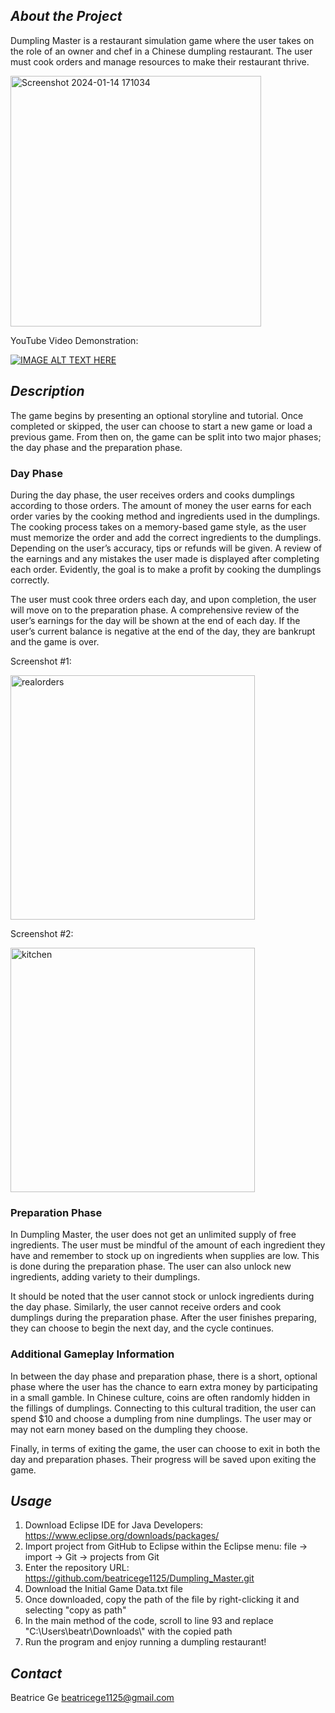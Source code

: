 ## **_About the Project_**

Dumpling Master is a restaurant simulation game where the user takes on the role of an owner and chef in a Chinese dumpling restaurant. The user must cook orders and manage resources to make their restaurant thrive. 

<img width="401" alt="Screenshot 2024-01-14 171034" src="https://github.com/beatricege1125/Dumpling_Master/assets/92649851/b9bc090f-1d0f-4180-8436-71c3726a8490">


YouTube Video Demonstration:


[![IMAGE ALT TEXT HERE](https://img.youtube.com/vi/IqoNESbrOys/0.jpg)](https://www.youtube.com/watch?v=IqoNESbrOys)

## **_Description_**

The game begins by presenting an optional storyline and tutorial. Once completed or skipped, the user can choose to start a new game or load a previous game.  From then on, the game can be split into two major phases; the day phase and the preparation phase. 


### **Day Phase**

During the day phase, the user receives orders and cooks dumplings according to those orders. The amount of money the user earns for each order varies by the cooking method and ingredients used in the dumplings. The cooking process takes on a memory-based game style, as the user must memorize the order and add the correct ingredients to the dumplings. Depending on the user’s accuracy, tips or refunds will be given. A review of the earnings and any mistakes the user made is displayed after completing each order. Evidently, the goal is to make a profit by cooking the dumplings correctly. 

The user must cook three orders each day, and upon completion, the user will move on to the preparation phase. A comprehensive review of the user’s earnings for the day will be shown at the end of each day. If the user’s current balance is negative at the end of the day, they are bankrupt and the game is over.

Screenshot #1:

<img width="391" alt="realorders" src="https://github.com/beatricege1125/Dumpling_Master/assets/92649851/3f7d897e-cbf9-460a-8e99-1c140b7c1e44">


Screenshot #2:

<img width="391" alt="kitchen" src="https://github.com/beatricege1125/Dumpling_Master/assets/92649851/67f22659-8672-4acd-a72e-feb24ef2ad22">



### **Preparation Phase**

In Dumpling Master, the user does not get an unlimited supply of free ingredients. The user must be mindful of the amount of each ingredient they have and remember to stock up on ingredients when supplies are low. This is done during the preparation phase. The user can also unlock new ingredients, adding variety to their dumplings. 

It should be noted that the user cannot stock or unlock ingredients during the day phase. Similarly, the user cannot receive orders and cook dumplings during the preparation phase. After the user finishes preparing, they can choose to begin the next day, and the cycle continues. 


### **Additional Gameplay Information**

In between the day phase and preparation phase, there is a short, optional phase where the user has the chance to earn extra money by participating in a small gamble. In Chinese culture, coins are often randomly hidden in the fillings of dumplings. Connecting to this cultural tradition, the user can spend $10 and choose a dumpling from nine dumplings. The user may or may not earn money based on the dumpling they choose.

Finally, in terms of exiting the game, the user can choose to exit in both the day and preparation phases. Their progress will be saved upon exiting the game. 


## **_Usage_**

1. Download Eclipse IDE for Java Developers: https://www.eclipse.org/downloads/packages/
2. Import project from GitHub to Eclipse within the Eclipse menu: file -> import -> Git -> projects from Git
3. Enter the repository URL: https://github.com/beatricege1125/Dumpling_Master.git
4. Download the Initial Game Data.txt file
5. Once downloaded, copy the path of the file by right-clicking it and selecting "copy as path"
6. In the main method of the code, scroll to line 93 and replace "C:\\Users\\beatr\\Downloads\\" with the copied path
7. Run the program and enjoy running a dumpling restaurant!


## **_Contact_**

Beatrice Ge
beatricege1125@gmail.com


